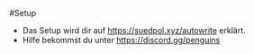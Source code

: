 #Setup
- Das Setup wird dir auf https://suedpol.xyz/autowrite erklärt.
- Hilfe bekommst du unter https://discord.gg/penguins 